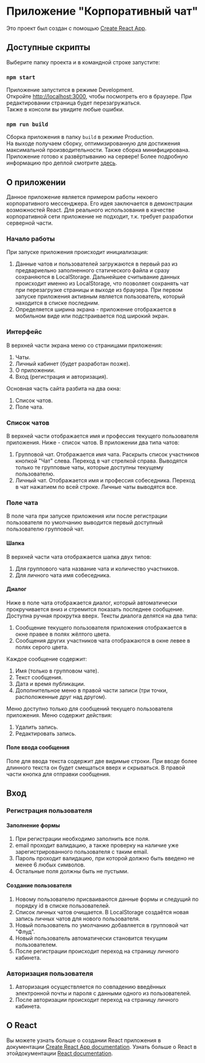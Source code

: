 # Приложение "Корпоративный чат"

Это проект был создан с помощью [Create React App](https://github.com/facebook/create-react-app).

## Доступные скрипты

Выберите папку проекта и в командной строке запустите:

### `npm start`

Приложение запустится в режиме Development.\
Откройте [http://localhost:3000](http://localhost:3000), чтобы посмотреть его в браузере.
При редактировании страница будет перезагружаться.\
Также в консоли вы увидите любые ошибки.

### `npm run build`

Сборка приложения в папку `build` в режиме Production.\
На выходе получаем сборку, оптимизированную для достижения максимальной производительности.
Также сборка минифицирована.\
Приложение готово к развёртыванию на сервере!
Более подробную информацию про деплой смотрите [здесь](https://facebook.github.io/create-react-app/docs/deployment).

## О приложении

Данное приложение является примером работы некоего корпоративного мессенджера. Его идея заключается в демонстрации возможностей React. Для реального использования в качестве корпоративной сети приложение не подходит, т.к. требует разработки серверной части.

### Начало работы

При запуске приложения происходит инициализация:
1. Данные чатов и пользователей загружаются в первый раз из предвариельно заполненного статического файла и сразу сохраняются в LocalStorage. Дальнейшее считывание данных происходит именно из LocalStorage, что позволяет сохранять чат при перезагрузке страницы и выходе из браузера. При первом запуске приложения активным является пользователь, который находится в списке последним.
2. Определяется ширина экрана - приложение отображается в мобильном виде или подстраивается под широкий экран.

### Интерфейс

В верхней части экрана меню со страницами приложения:
1. Чаты.
2. Личный кабинет (будет разработан позже).
3. О приложении.
4. Вход (регистрация и авторизация).

Основная часть сайта разбита на два окна:
1. Список чатов.
2. Поле чата.

### Список чатов

В верхней части отображается имя и профессия текущего пользователя приложения. Ниже - список чатов. В приложении два типа чатов:
1. Групповой чат. Отображается имя чата. Раскрыть список участников кнопкой "Чат" слева. Переход в чат стрелкой справа. Выводятся только те групповые чаты, которые доступны текущему пользователю.
2. Личный чат. Отображается имя и профессия собеседника. Переход в чат нажатием по всей строке. Личные чаты выводятся все.

### Поле чата

В поле чата при запуске приложения или после регистрации пользователя по умолчанию выводится первый доступный пользователю групповой чат.

#### Шапка

В верхней части чата отображается шапка двух типов:
1. Для группового чата название чата и количество участников.
2. Для личного чата имя собеседника.

#### Диалог

Ниже в поле чата отображается диалог, который автоматически прокручивается вниз и стремится показать последнее сообщение. Доступна ручная прокрутка вверх.
Тексты диалога делятся на два типа:
1. Сообщение текущего пользователя приложения отображается в окне правее в полях жёлтого цвета.
2. Сообщения других участников чата отображаются в окне левее в полях серого цвета.

Каждое сообщение содержит:
1. Имя (только в групповом чате).
2. Текст сообщения.
3. Дата и время публикации.
4. Дополнительное меню в правой части записи (три точки, расположенные друг над другом).

Меню доступно только для сообщений текущего пользователя приложения. Меню содержит действия:
1. Удалить запись.
2. Редактировать запись.

#### Поле ввода сообщения

Поле для ввода текста содержит две видимые строки. При вводе более длинного текста он будет смещаться вверх и скрываться. В правой части кнопка для отправки сообщения.

## Вход

### Регистрация пользователя

#### Заполнение формы

1. При регистрации необходимо заполнить все поля.
2. email проходит валидацию, а также проверку на наличие уже зарегистрированного пользователя с таким email.
3. Пароль проходит валидацию, при которой должно быть введено не менее 6 любых символов.
4. Остальные поля должны быть не пустыми.

#### Создание пользователя

1. Новому пользователю присваиваются данные формы и следущий по порядку id в списке пользователей.
2. Список личных чатов очищается. В LocalStorage создаётся новая запись личных чатов для нового пользователя.
3. Новый пользователь по умолчанию добавляется в групповой чат "Флуд".
4. Новый пользователь автоматически становится текущим пользователем.
5. После регистрации происходит переход на страницу личного кабинета.

### Авторизация пользователя

1. Авторизация осуществляется по совпадению введённых электронной почты и пароля с данными одного из пользователей.
2. После авторизации происходит переход на страницу личного кабинета.

## О React

Вы можете узнать больше о создании React приложения в документации [Create React App documentation](https://facebook.github.io/create-react-app/docs/getting-started).
Узнать больше о React в этойдокументации [React documentation](https://reactjs.org/).